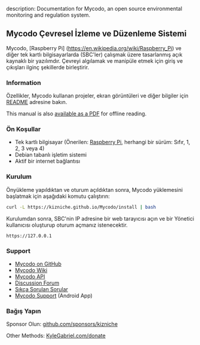 description: Documentation for Mycodo, an open source environmental monitoring and regulation system.

## Mycodo Çevresel İzleme ve Düzenleme Sistemi

Mycodo, [Raspberry Pi] (https://en.wikipedia.org/wiki/Raspberry_Pi) ve diğer tek kartlı bilgisayarlarda (SBC'ler) çalışmak üzere tasarlanmış açık kaynaklı bir yazılımdır. Çevreyi algılamak ve manipüle etmek için giriş ve çıkışları ilginç şekillerde birleştirir.

### Information

Özellikler, Mycodo kullanan projeler, ekran görüntüleri ve diğer bilgiler için [README](https://github.com/kizniche/Mycodo#uses) adresine bakın.

This manual is also [available as a PDF](https://kizniche.github.io/Mycodo/mycodo-manual.pdf) for offline reading.

### Ön Koşullar

*   Tek kartlı bilgisayar (Önerilen: [Raspberry Pi](https://www.raspberrypi.org/), herhangi bir sürüm: Sıfır, 1, 2, 3 veya 4)
*   Debian tabanlı işletim sistemi
*   Aktif bir internet bağlantısı

### Kurulum

Önyükleme yapıldıktan ve oturum açıldıktan sonra, Mycodo yüklemesini başlatmak için aşağıdaki komutu çalıştırın:

```bash
curl -L https://kizniche.github.io/Mycodo/install | bash
```

Kurulumdan sonra, SBC'nin IP adresine bir web tarayıcısı açın ve bir Yönetici kullanıcısı oluşturup oturum açmanız istenecektir.

```
https://127.0.0.1
```

### Support

*   [Mycodo on GitHub](https://github.com/kizniche/Mycodo)
*   [Mycodo Wiki](https://github.com/kizniche/Mycodo/wiki)
*   [Mycodo API](https://kizniche.github.io/Mycodo/mycodo-api.html)
*   [Discussion Forum](https://forum.radicaldiy.com)
*   [Sıkça Sorulan Sorular](https://forum.radicaldiy.com/docs?category=23&tags=mycodo)
*   [Mycodo Support](https://play.google.com/store/apps/details?id=com.mycodo.mycododocs) (Android App)

### Bağış Yapın

Sponsor Olun: [github.com/sponsors/kizniche](https://github.com/sponsors/kizniche)

Other Methods: [KyleGabriel.com/donate](https://kylegabriel.com/donate)
